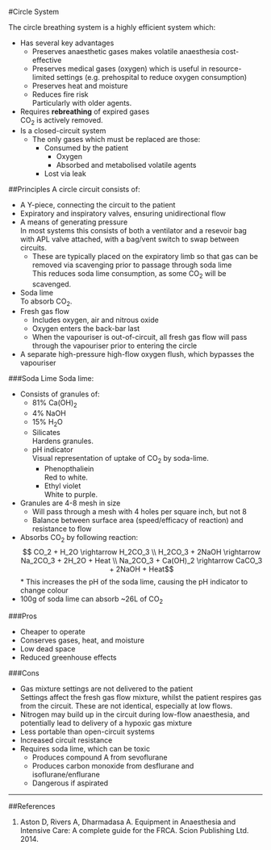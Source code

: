 #Circle System

The circle breathing system is a highly efficient system which:
* Has several key advantages
    * Preserves anaesthetic gases makes volatile anaesthesia cost-effective
    * Preserves medical gases (oxygen) which is useful in resource-limited settings (e.g. prehospital to reduce oxygen consumption)
    * Preserves heat and moisture
    * Reduces fire risk  
    Particularly with older agents.
* Requires **rebreathing** of expired gases  
CO<sub>2</sub> is actively removed.
* Is a closed-circuit system
    * The only gases which must be replaced are those:
        * Consumed by the patient
            * Oxygen
            * Absorbed and metabolised volatile agents
        * Lost via leak
        

##Principles
A circle circuit consists of:
* A Y-piece, connecting the circuit to the patient
* Expiratory and inspiratory valves, ensuring unidirectional flow
* A means of generating pressure  
In most systems this consists of both a ventilator and a resevoir bag with APL valve attached, with a bag/vent switch to swap between circuits.
    * These are typically placed on the expiratory limb so that gas can be removed via scavenging prior to passage through soda lime  
    This reduces soda lime consumption, as some CO<sub>2</sub> will be scavenged.
* Soda lime  
To absorb CO<sub>2</sub>.
* Fresh gas flow  
    * Includes oxygen, air and nitrous oxide
    * Oxygen enters the back-bar last
    * When the vapouriser is out-of-circuit, all fresh gas flow will pass through the vapouriser prior to entering the circle
* A separate high-pressure high-flow oxygen flush, which bypasses the vapouriser

###Soda Lime
Soda lime:
* Consists of granules of:
    * 81% Ca(OH)<sub>2</sub>
    * 4% NaOH
    * 15% H<sub>2</sub>O
    * Silicates  
    Hardens granules.
    * pH indicator  
    Visual representation of uptake of CO<sub>2</sub> by soda-lime.
        * Phenopthaliein  
        Red to white.
        * Ethyl violet  
        White to purple.
* Granules are 4-8 mesh in size
    * Will pass through a mesh with 4 holes per square inch, but not 8
    * Balance between surface area (speed/efficacy of reaction) and resistance to flow
* Absorbs CO<sub>2</sub> by following reaction:
    $$ CO_2 + H_2O \rightarrow H_2CO_3 \\  
    H_2CO_3 + 2NaOH \rightarrow Na_2CO_3 + 2H_2O + Heat \\
    Na_2CO_3 + Ca(OH)_2 \rightarrow CaCO_3 + 2NaOH + Heat$$
        * This increases the pH of the soda lime, causing the pH indicator to change colour
* 100g of soda lime can absorb ~26L of CO<sub>2</sub>

###Pros
* Cheaper to operate
* Conserves gases, heat, and moisture
* Low dead space
* Reduced greenhouse effects


###Cons
* Gas mixture settings are not delivered to the patient  
Settings affect the fresh gas flow mixture, whilst the patient respires gas from the circuit. These are not identical, especially at low flows.
* Nitrogen may build up in the circuit during low-flow anaesthesia, and potentially lead to delivery of a hypoxic gas mixture
* Less portable than open-circuit systems
* Increased circuit resistance
* Requires soda lime, which can be toxic
    * Produces compound A from sevoflurane
    * Produces carbon monoxide from desflurane and isoflurane/enflurane
    * Dangerous if aspirated
    
---

##References
1. Aston D, Rivers A, Dharmadasa A. Equipment in Anaesthesia and Intensive Care: A complete guide for the FRCA. Scion Publishing Ltd. 2014.